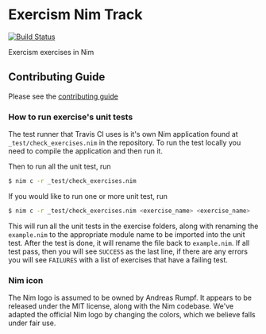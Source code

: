 # Exercism Nim Track

[![Build Status](https://travis-ci.org/exercism/nim.png?branch=master)](https://travis-ci.org/exercism/nim)

Exercism exercises in Nim

## Contributing Guide

Please see the [contributing guide](https://github.com/exercism/x-api/blob/master/CONTRIBUTING.md#the-exercise-data)

### How to run exercise's unit tests

The test runner that Travis CI uses is it's own Nim application found at `_test/check_exercises.nim` in the repository. To run the test locally you need to compile the application and then run it.

Then to run all the unit test, run
```bash
$ nim c -r _test/check_exercises.nim
```

If you would like to run one or more unit test, run
```bash
$ nim c -r _test/check_exercises.nim <exercise_name> <exercise_name>
```

This will run all the unit tests in the exercise folders, along with renaming the `example.nim` to the appropriate module name to be imported into the unit test. After the test is done, it will rename the file back to `example.nim`. If all test pass, then you will see `SUCCESS` as the last line, if there are any errors you will see `FAILURES` with a list of exercises that have a failing test.

### Nim icon
The Nim logo is assumed to be owned by Andreas Rumpf. It appears to be released under the MIT license, along with the Nim codebase. We've adapted the official Nim logo by changing the colors, which we believe falls under fair use.
